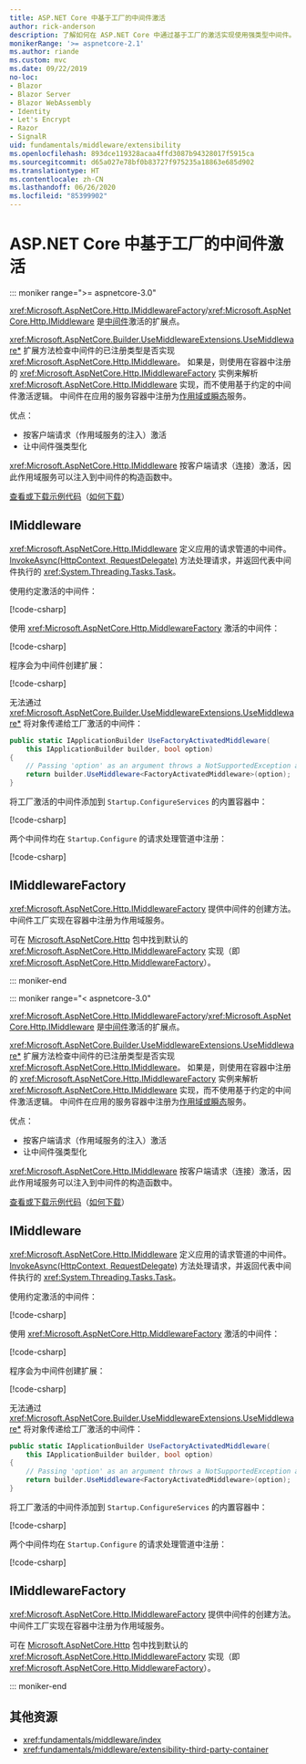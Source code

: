 ```yaml
---
title: ASP.NET Core 中基于工厂的中间件激活
author: rick-anderson
description: 了解如何在 ASP.NET Core 中通过基于工厂的激活实现使用强类型中间件。
monikerRange: '>= aspnetcore-2.1'
ms.author: riande
ms.custom: mvc
ms.date: 09/22/2019
no-loc:
- Blazor
- Blazor Server
- Blazor WebAssembly
- Identity
- Let's Encrypt
- Razor
- SignalR
uid: fundamentals/middleware/extensibility
ms.openlocfilehash: 893dce119328acaa4ffd3087b94328017f5915ca
ms.sourcegitcommit: d65a027e78bf0b83727f975235a18863e685d902
ms.translationtype: HT
ms.contentlocale: zh-CN
ms.lasthandoff: 06/26/2020
ms.locfileid: "85399902"
---
```

# <a name="factory-based-middleware-activation-in-aspnet-core"></a>ASP.NET Core 中基于工厂的中间件激活

::: moniker range=">= aspnetcore-3.0"

<xref:Microsoft.AspNetCore.Http.IMiddlewareFactory>/<xref:Microsoft.AspNetCore.Http.IMiddleware> 是[中间件](xref:fundamentals/middleware/index)激活的扩展点。

<xref:Microsoft.AspNetCore.Builder.UseMiddlewareExtensions.UseMiddleware*> 扩展方法检查中间件的已注册类型是否实现 <xref:Microsoft.AspNetCore.Http.IMiddleware>。 如果是，则使用在容器中注册的 <xref:Microsoft.AspNetCore.Http.IMiddlewareFactory> 实例来解析 <xref:Microsoft.AspNetCore.Http.IMiddleware> 实现，而不使用基于约定的中间件激活逻辑。 中间件在应用的服务容器中注册为[作用域或瞬态](xref:fundamentals/dependency-injection#service-lifetimes)服务。

优点：

* 按客户端请求（作用域服务的注入）激活
* 让中间件强类型化

<xref:Microsoft.AspNetCore.Http.IMiddleware> 按客户端请求（连接）激活，因此作用域服务可以注入到中间件的构造函数中。

[查看或下载示例代码](https://github.com/dotnet/AspNetCore.Docs/tree/master/aspnetcore/fundamentals/middleware/extensibility/samples)（[如何下载](xref:index#how-to-download-a-sample)）

## <a name="imiddleware"></a>IMiddleware

<xref:Microsoft.AspNetCore.Http.IMiddleware> 定义应用的请求管道的中间件。 [InvokeAsync(HttpContext, RequestDelegate)](xref:Microsoft.AspNetCore.Http.IMiddleware.InvokeAsync*) 方法处理请求，并返回代表中间件执行的 <xref:System.Threading.Tasks.Task>。

使用约定激活的中间件：

[!code-csharp[](extensibility/samples/3.x/MiddlewareExtensibilitySample/Middleware/ConventionalMiddleware.cs?name=snippet1)]

使用 <xref:Microsoft.AspNetCore.Http.MiddlewareFactory> 激活的中间件：

[!code-csharp[](extensibility/samples/3.x/MiddlewareExtensibilitySample/Middleware/FactoryActivatedMiddleware.cs?name=snippet1)]

程序会为中间件创建扩展：

[!code-csharp[](extensibility/samples/3.x/MiddlewareExtensibilitySample/Middleware/MiddlewareExtensions.cs?name=snippet1)]

无法通过 <xref:Microsoft.AspNetCore.Builder.UseMiddlewareExtensions.UseMiddleware*> 将对象传递给工厂激活的中间件：

```csharp
public static IApplicationBuilder UseFactoryActivatedMiddleware(
    this IApplicationBuilder builder, bool option)
{
    // Passing 'option' as an argument throws a NotSupportedException at runtime.
    return builder.UseMiddleware<FactoryActivatedMiddleware>(option);
}
```

将工厂激活的中间件添加到 `Startup.ConfigureServices` 的内置容器中：

[!code-csharp[](extensibility/samples/3.x/MiddlewareExtensibilitySample/Startup.cs?name=snippet1&highlight=6)]

两个中间件均在 `Startup.Configure` 的请求处理管道中注册：

[!code-csharp[](extensibility/samples/3.x/MiddlewareExtensibilitySample/Startup.cs?name=snippet2&highlight=12-13)]

## <a name="imiddlewarefactory"></a>IMiddlewareFactory

<xref:Microsoft.AspNetCore.Http.IMiddlewareFactory> 提供中间件的创建方法。 中间件工厂实现在容器中注册为作用域服务。

可在 [Microsoft.AspNetCore.Http](https://www.nuget.org/packages/Microsoft.AspNetCore.Http/) 包中找到默认的 <xref:Microsoft.AspNetCore.Http.IMiddlewareFactory> 实现（即 <xref:Microsoft.AspNetCore.Http.MiddlewareFactory>）。

::: moniker-end

::: moniker range="< aspnetcore-3.0"

<xref:Microsoft.AspNetCore.Http.IMiddlewareFactory>/<xref:Microsoft.AspNetCore.Http.IMiddleware> 是[中间件](xref:fundamentals/middleware/index)激活的扩展点。

<xref:Microsoft.AspNetCore.Builder.UseMiddlewareExtensions.UseMiddleware*> 扩展方法检查中间件的已注册类型是否实现 <xref:Microsoft.AspNetCore.Http.IMiddleware>。 如果是，则使用在容器中注册的 <xref:Microsoft.AspNetCore.Http.IMiddlewareFactory> 实例来解析 <xref:Microsoft.AspNetCore.Http.IMiddleware> 实现，而不使用基于约定的中间件激活逻辑。 中间件在应用的服务容器中注册为[作用域或瞬态](xref:fundamentals/dependency-injection#service-lifetimes)服务。

优点：

* 按客户端请求（作用域服务的注入）激活
* 让中间件强类型化

<xref:Microsoft.AspNetCore.Http.IMiddleware> 按客户端请求（连接）激活，因此作用域服务可以注入到中间件的构造函数中。

[查看或下载示例代码](https://github.com/dotnet/AspNetCore.Docs/tree/master/aspnetcore/fundamentals/middleware/extensibility/samples)（[如何下载](xref:index#how-to-download-a-sample)）

## <a name="imiddleware"></a>IMiddleware

<xref:Microsoft.AspNetCore.Http.IMiddleware> 定义应用的请求管道的中间件。 [InvokeAsync(HttpContext, RequestDelegate)](xref:Microsoft.AspNetCore.Http.IMiddleware.InvokeAsync*) 方法处理请求，并返回代表中间件执行的 <xref:System.Threading.Tasks.Task>。

使用约定激活的中间件：

[!code-csharp[](extensibility/samples/2.x/MiddlewareExtensibilitySample/Middleware/ConventionalMiddleware.cs?name=snippet1)]

使用 <xref:Microsoft.AspNetCore.Http.MiddlewareFactory> 激活的中间件：

[!code-csharp[](extensibility/samples/2.x/MiddlewareExtensibilitySample/Middleware/FactoryActivatedMiddleware.cs?name=snippet1)]

程序会为中间件创建扩展：

[!code-csharp[](extensibility/samples/2.x/MiddlewareExtensibilitySample/Middleware/MiddlewareExtensions.cs?name=snippet1)]

无法通过 <xref:Microsoft.AspNetCore.Builder.UseMiddlewareExtensions.UseMiddleware*> 将对象传递给工厂激活的中间件：

```csharp
public static IApplicationBuilder UseFactoryActivatedMiddleware(
    this IApplicationBuilder builder, bool option)
{
    // Passing 'option' as an argument throws a NotSupportedException at runtime.
    return builder.UseMiddleware<FactoryActivatedMiddleware>(option);
}
```

将工厂激活的中间件添加到 `Startup.ConfigureServices` 的内置容器中：

[!code-csharp[](extensibility/samples/2.x/MiddlewareExtensibilitySample/Startup.cs?name=snippet1&highlight=6)]

两个中间件均在 `Startup.Configure` 的请求处理管道中注册：

[!code-csharp[](extensibility/samples/2.x/MiddlewareExtensibilitySample/Startup.cs?name=snippet2&highlight=13-14)]

## <a name="imiddlewarefactory"></a>IMiddlewareFactory

<xref:Microsoft.AspNetCore.Http.IMiddlewareFactory> 提供中间件的创建方法。 中间件工厂实现在容器中注册为作用域服务。

可在 [Microsoft.AspNetCore.Http](https://www.nuget.org/packages/Microsoft.AspNetCore.Http/) 包中找到默认的 <xref:Microsoft.AspNetCore.Http.IMiddlewareFactory> 实现（即 <xref:Microsoft.AspNetCore.Http.MiddlewareFactory>）。

::: moniker-end

## <a name="additional-resources"></a>其他资源

* <xref:fundamentals/middleware/index>
* <xref:fundamentals/middleware/extensibility-third-party-container>
